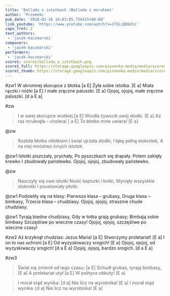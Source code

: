 ```yaml
---
title: 'Ballada o istotkach (Ballada z morałem)'
author: 'PrzemekL'
pub_date: '2018-02-16 16:03:05.736415+00:00'
link_youtube: 'https://www.youtube.com/watch?v=1TXLiQDbd1c'
capo_fret: 2
text_authors:
 - 'jacek-kaczmarski'
composers:
 - 'jacek-kaczmarski'
performers:
 - 'jacek-kaczmarski'
score1: scores/ballada_o_istotkach.png
score1_full: https://storage.googleapis.com/piosenka-media/media/scores/ballada_o_istotkach.png
score1_thumb: https://storage.googleapis.com/piosenka-media/media/scores/ballada_o_istotkach.png.180x0_q85_upscale.png
---
```


#zw1
W skromnej skorupce z błotka [a E]
Żyła sobie istotka. [E a]
Miała rączki i nóżki [a E]
I małe zręczne paluszki. [E a]
Ojojoj, ojojoj, małe zręczne paluszki. [d a E a]

#zw
>I w owej skorupce wiotkiej [a E]
>Wiodła żywocik swój słodki. [E a]
>Aż raz mruknęła – cholera! [ a E]
>To błotko mnie uwiera! [E a]

@zw
>Rozbiła błotko młotkiem
>I świat ujrzała słodki,
>I łąkę pełną stokrotek,
>A na niej mnóstwo innych istotek.

@zw1
Istotki piszczały, prychały,
Po pyszczkach się drapały.
Potem zaklęły krewko
I zbudowały państewko.
Ojojoj, ojojoj, zbudowały państewko.

@zw
>Nauczyły się owe istotki
>Nosić kapturki i botki,
>Wycięły wszystkie stokrotki
>I poustawiały płotki.

@zw1
Podzieliły się na klasy:
Pierwsza klasa – grubasy,
Druga klasa – bimbasy,
Trzecia klasa – chudziasy.
Ojojoj, ojojoj, strasznie chude chudziasy.

@zw1
Tyrają biedne chudziasy,
Gdy w totka grają grubasy;
Bimbają sobie bimbasy
Szczęśliwe po wieczne czasy!
Ojojoj, ojojoj, szczęśliwe po wieczne czasy!

#zw2
Aż krzyknął chudzias: Jezus Maria! [a E]
Stworzymy proletariat! [E a]
I on to nas uchroni [a E]
Od wyzyskiwaczy srogich! [E a]
Ojojoj, ojojoj, od wyzyskiwaczy srogich! [d a E a]
Ojojoj, ojojoj, bardzo srogich. [d a E a]

#zw3
>Świat się zmienił od tego czasu: [a E]
>Schudł grubas, tyrają bimbasy, [E a]
>A proletariat utył [a E]
>W polityce obkuty! [E a]

>I morał stąd wynika: [d a]
>Nie licz na wyrobnika! [E a]
>I morał stąd wynika: [d a]
>Nie licz na wyrobnika! [E a]